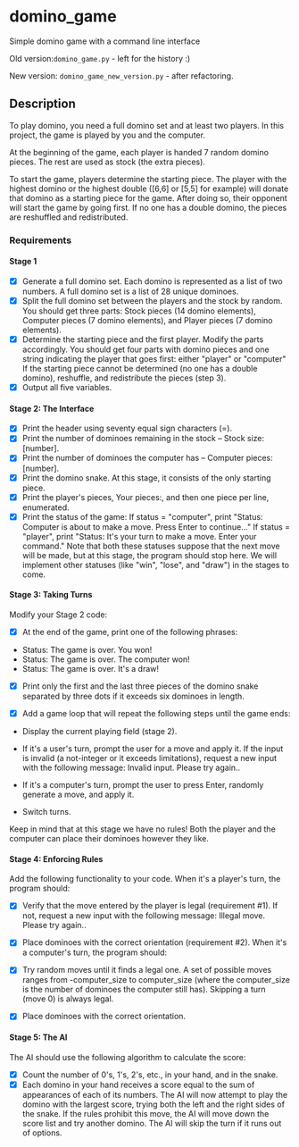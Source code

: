 # domino_game
Simple domino game with a command line interface

Old version:`domino_game.py` - left for the history :)

New version: `domino_game_new_version.py` - after refactoring.

## Description
To play domino, you need a full domino set and at least two players. In this project, the game is played by you and the computer.

At the beginning of the game, each player is handed 7 random domino pieces. The rest are used as stock (the extra pieces).

To start the game, players determine the starting piece. The player with the highest domino or the highest double ([6,6] or [5,5] for example) will donate that domino as a starting piece for the game. After doing so, their opponent will start the game by going first. If no one has a double domino, the pieces are reshuffled and redistributed.

### Requirements
#### Stage 1
- [x] Generate a full domino set. Each domino is represented as a list of two numbers. A full domino set is a list of 28 unique dominoes.
- [x] Split the full domino set between the players and the stock by random. You should get three parts: Stock pieces (14 domino elements), Computer pieces (7 domino elements), and Player pieces (7 domino elements).
- [x] Determine the starting piece and the first player. Modify the parts accordingly. You should get four parts with domino pieces and one string indicating the player that goes first: either "player" or "computer"
If the starting piece cannot be determined (no one has a double domino), reshuffle, and redistribute the pieces (step 3).
- [x] Output all five variables.
#### Stage 2: The Interface
- [x] Print the header using seventy equal sign characters (=).
- [x] Print the number of dominoes remaining in the stock – Stock size: [number].
- [x] Print the number of dominoes the computer has – Computer pieces: [number].
- [x] Print the domino snake. At this stage, it consists of the only starting piece.
- [x] Print the player's pieces, Your pieces:, and then one piece per line, enumerated.
- [x] Print the status of the game:
If status = "computer", print "Status: Computer is about to make a move. Press Enter to continue..."
If status = "player", print "Status: It's your turn to make a move. Enter your command."
Note that both these statuses suppose that the next move will be made, but at this stage, the program should stop here. We will implement other statuses (like "win", "lose", and "draw") in the stages to come.
#### Stage 3: Taking Turns
Modify your Stage 2 code:

- [x] At the end of the game, print one of the following phrases:
* Status: The game is over. You won!
* Status: The game is over. The computer won!
* Status: The game is over. It's a draw!

- [x] Print only the first and the last three pieces of the domino snake separated by three dots if it exceeds six dominoes in length.

- [x] Add a game loop that will repeat the following steps until the game ends:

* Display the current playing field (stage 2).

* If it's a user's turn, prompt the user for a move and apply it. If the input is invalid (a not-integer or it exceeds limitations), request a new input with the following message: Invalid input. Please try again..

* If it's a computer's turn, prompt the user to press Enter, randomly generate a move, and apply it.

* Switch turns.

Keep in mind that at this stage we have no rules! Both the player and the computer can place their dominoes however they like.
#### Stage 4: Enforcing Rules
Add the following functionality to your code. When it's a player's turn, the program should:

- [x] Verify that the move entered by the player is legal (requirement #1).
If not, request a new input with the following message: Illegal move. Please try again..
- [x] Place dominoes with the correct orientation (requirement #2).
When it's a computer's turn, the program should:

- [x] Try random moves until it finds a legal one.
A set of possible moves ranges from -computer_size to computer_size (where the computer_size is the number of dominoes the computer still has). Skipping a turn (move 0) is always legal.
- [x] Place dominoes with the correct orientation.
#### Stage 5: The AI
The AI should use the following algorithm to calculate the score:
- [x] Count the number of 0's, 1's, 2's, etc., in your hand, and in the snake.
- [x] Each domino in your hand receives a score equal to the sum of appearances of each of its numbers.
The AI will now attempt to play the domino with the largest score, trying both the left and the right sides of the snake. If the rules prohibit this move, the AI will move down the score list and try another domino. The AI will skip the turn if it runs out of options.
